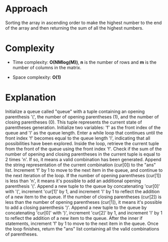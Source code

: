# Approach
 
Sorting the array in ascending order to make the highest number to the end of the array and then returning the sum of all the highest numbers.

# Complexity

- Time complexity: **O(NMlog(M))**, **n** is the number of rows and **m** is the number of columns in the matrix.

- Space complexity: **O(1)**

# Explanation

Initialize a queue called "queue" with a tuple containing an opening parenthesis '(', the number of opening parentheses (1), and the number of closing parentheses (0). This tuple represents the current state of parentheses generation.
Initialize two variables: 'f' as the front index of the queue and 'l' as the queue length.
Enter a while loop that continues until the front index 'f' becomes equal to the queue length 'l', indicating that all possibilities have been explored.
Inside the loop, retrieve the current tuple from the front of the queue using the front index 'f'.
Check if the sum of the number of opening and closing parentheses in the current tuple is equal to 2 times 'n'. If so, it means a valid combination has been generated. Append the string representation of the current combination (cur[0]) to the "ans" list. Increment 'f' by 1 to move to the next item in the queue, and continue to the next iteration of the loop.
If the number of opening parentheses (cur[1]) is less than 'n', it means it's possible to add an additional opening parenthesis '('. Append a new tuple to the queue by concatenating 'cur[0]' with '(', increment 'cur[1]' by 1, and increment 'l' by 1 to reflect the addition of a new item to the queue.
If the number of closing parentheses (cur[2]) is less than the number of opening parentheses (cur[1]), it means it's possible to add a closing parenthesis ')'. Append a new tuple to the queue by concatenating 'cur[0]' with ')', increment 'cur[2]' by 1, and increment 'l' by 1 to reflect the addition of a new item to the queue.
After the inner if statements, increment 'f' by 1 to move to the next item in the queue.
Once the loop finishes, return the "ans" list containing all the valid combinations of parentheses.

